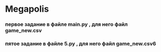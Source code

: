 # Megapolis
### первое задание в файле main.py , для него файл game_new.csv
### пятое задание в файле 5.py , для него файл game_new.csv6
